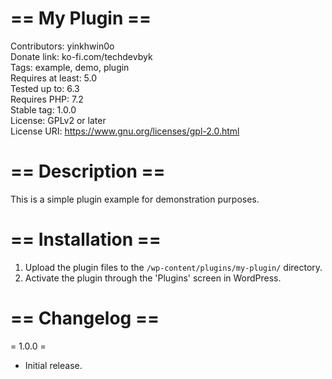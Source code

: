 # == My Plugin ==
Contributors: yinkhwin0o<br>
Donate link: ko-fi.com/techdevbyk<br>
Tags: example, demo, plugin<br>
Requires at least: 5.0<br>
Tested up to: 6.3<br>
Requires PHP: 7.2<br>
Stable tag: 1.0.0<br>
License: GPLv2 or later<br>
License URI: https://www.gnu.org/licenses/gpl-2.0.html

# == Description ==
This is a simple plugin example for demonstration purposes.

# == Installation ==
1. Upload the plugin files to the `/wp-content/plugins/my-plugin/` directory.
2. Activate the plugin through the 'Plugins' screen in WordPress.

# == Changelog ==
= 1.0.0 =
* Initial release.

